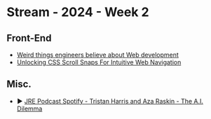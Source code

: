 # Stream - 2024 - Week 2

## Front-End

- [Weird things engineers believe about Web development](https://birtles.blog/2024/01/06/weird-things-engineers-believe-about-development/)
- [Unlocking CSS Scroll Snaps For Intuitive Web Navigation](https://blog.openreplay.com/css-scroll-snaps-for-web-navigation/)

## Misc.

- ▶️ [JRE Podcast Spotify - Tristan Harris and Aza Raskin - The A.I. Dilemma](https://open.spotify.com/episode/4ZcBHvjhGMTTdGF3fIdvg9?si=RrekS5K1Q_qHPCF5OjK1-A)
